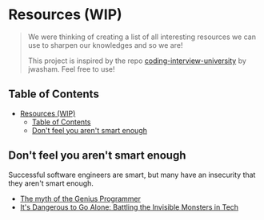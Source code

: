 # Resources (WIP)
> We were thinking of creating a list of all interesting resources we can use to sharpen our knowledges and so we are!
> 
> This project is inspired by the repo [coding-interview-university](https://github.com/AlphaCodeCorp/Opus-Magnum) by jwasham. Feel free to use!

## Table of Contents
- [Resources (WIP)](#resources-wip)
  - [Table of Contents](#table-of-contents)
  - [Don't feel you aren't smart enough](#dont-feel-you-arent-smart-enough)


## Don't feel you aren't smart enough

Successful software engineers are smart, but many have an insecurity that they aren't smart enough.
- [The myth of the Genius Programmer](https://www.youtube.com/watch?v=0SARbwvhupQ)
- [It's Dangerous to Go Alone: Battling the Invisible Monsters in Tech](https://www.youtube.com/watch?v=1i8ylq4j_EY)